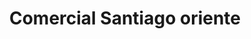 ---
title: "Comercial Santiago oriente"
url: /barcelona/comercial-santiago-oriente/
shop: Elektrisch
---